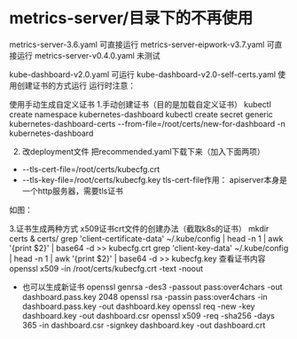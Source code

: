 # metrics-server/目录下的不再使用

metrics-server-3.6.yaml 可直接运行
metrics-server-eipwork-v3.7.yaml  可直接运行
metrics-server-v0.4.0.yaml 未测试

kube-dashboard-v2.0.yaml 可运行
kube-dashboard-v2.0-self-certs.yaml 使用创建证书的方式运行
运行时注意：

使用手动生成自定义证书
1.手动创建证书（目的是加载自定义证书）
kubectl create namespace kubernetes-dashboard
kubectl create secret generic kubernetes-dashboard-certs --from-file=/root/certs/new-for-dashboard -n kubernetes-dashboard

2. 改deployment文件
把recommended.yaml下载下来（加入下面两项）
- --tls-cert-file=/root/certs/kubecfg.crt
- --tls-key-file=/root/certs/kubecfg.key
tls-cert-file作用：
apiserver本身是一个http服务器，需要tls证书

如图：

3.证书生成两种方式 
x509证书crt文件的创建办法（截取k8s的证书）
mkdir certs & certs/
 grep 'client-certificate-data' ~/.kube/config | head -n 1 | awk '{print $2}' | base64 -d >> kubecfg.crt
 grep 'client-key-data' ~/.kube/config | head -n 1 | awk '{print $2}' | base64 -d >> kubecfg.key
查看证书内容
 openssl x509 -in /root/certs/kubecfg.crt -text -noout
* 也可以生成新证书
openssl genrsa -des3 -passout pass:over4chars -out dashboard.pass.key 2048
openssl rsa -passin pass:over4chars -in dashboard.pass.key -out dashboard.key
openssl req -new -key dashboard.key -out dashboard.csr
openssl x509 -req -sha256 -days 365 -in dashboard.csr -signkey dashboard.key -out dashboard.crt

